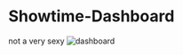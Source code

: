 # Showtime-Dashboard

not a very sexy ![dashboard](https://gyazo.com/8117094e65f685066fa066263837b292)
